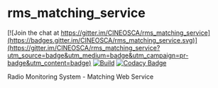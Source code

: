 # rms_matching_service

[![Join the chat at https://gitter.im/CINEOSCA/rms_matching_service](https://badges.gitter.im/CINEOSCA/rms_matching_service.svg)](https://gitter.im/CINEOSCA/rms_matching_service?utm_source=badge&utm_medium=badge&utm_campaign=pr-badge&utm_content=badge)
[![Build](https://travis-ci.org/CINEOSCA/rms_matching_service.svg?branch=master)](https://travis-ci.org/CINEOSCA/rms_matching_service)
[![Codacy Badge](https://api.codacy.com/project/badge/Grade/5f0edd146fa044b6b635fd0c28dfcfbc)](https://www.codacy.com/app/PasinduPriyashan/rms_matching_service?utm_source=github.com&amp;utm_medium=referral&amp;utm_content=CINEOSCA/rms_matching_service&amp;utm_campaign=Badge_Grade)

Radio Monitoring System - Matching Web Service
